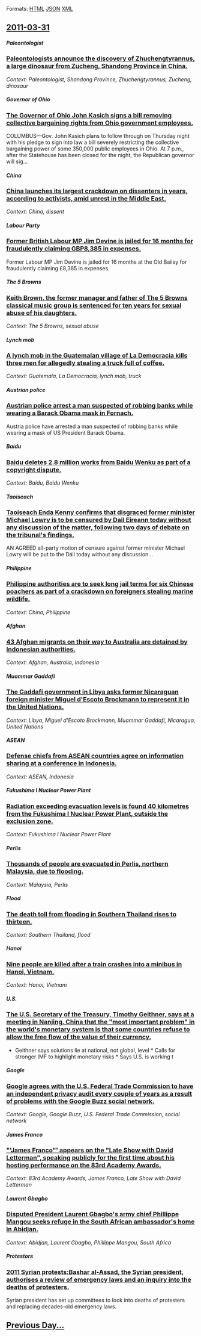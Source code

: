 
Formats: [HTML](2011/03/31/index.html)  [JSON](2011/03/31/index.json)  [XML](2011/03/31/index.xml)  

## [2011-03-31](/news/2011/03/31/index.md)

##### Paleontologist
### [Paleontologists announce the discovery of Zhuchengtyrannus, a large dinosaur from Zucheng, Shandong Province in China. ](/news/2011/03/31/paleontologists-announce-the-discovery-of-zhuchengtyrannus-a-large-dinosaur-from-zucheng-shandong-province-in-china.md)
_Context: Paleontologist, Shandong Province, Zhuchengtyrannus, Zucheng, dinosaur_

##### Governor of Ohio
### [The Governor of Ohio John Kasich signs a bill removing collective bargaining rights from Ohio government employees. ](/news/2011/03/31/the-governor-of-ohio-john-kasich-signs-a-bill-removing-collective-bargaining-rights-from-ohio-government-employees.md)
COLUMBUS—Gov. John Kasich plans to follow through on Thursday night with his pledge to sign into law a bill severely restricting the collective bargaining power of some 350,000 public employees in Ohio. At 7 p.m., after the Statehouse has been closed for the night, the Republican governor will sig...

##### China
### [China launches its largest crackdown on dissenters in years, according to activists, amid unrest in the Middle East. ](/news/2011/03/31/china-launches-its-largest-crackdown-on-dissenters-in-years-according-to-activists-amid-unrest-in-the-middle-east.md)
_Context: China, dissent_

##### Labour Party
### [Former British Labour MP Jim Devine is jailed for 16 months for fraudulently claiming GBP8,385 in expenses. ](/news/2011/03/31/former-british-labour-mp-jim-devine-is-jailed-for-16-months-for-fraudulently-claiming-agbp8-385-in-expenses.md)
Former Labour MP Jim Devine is jailed for 16 months at the Old Bailey for fraudulently claiming £8,385 in expenses.

##### The 5 Browns
### [Keith Brown, the former manager and father of The 5 Browns classical music group is sentenced for ten years for sexual abuse of his daughters. ](/news/2011/03/31/keith-brown-the-former-manager-and-father-of-the-5-browns-classical-music-group-is-sentenced-for-ten-years-for-sexual-abuse-of-his-daughter.md)
_Context: The 5 Browns, sexual abuse_

##### Lynch mob
### [A lynch mob in the Guatemalan village of La Democracia kills three men for allegedly stealing a truck full of coffee. ](/news/2011/03/31/a-lynch-mob-in-the-guatemalan-village-of-la-democracia-kills-three-men-for-allegedly-stealing-a-truck-full-of-coffee.md)
_Context: Guatemala, La Democracia, lynch mob, truck_

##### Austrian police
### [Austrian police arrest a man suspected of robbing banks while wearing a Barack Obama mask in Fornach. ](/news/2011/03/31/austrian-police-arrest-a-man-suspected-of-robbing-banks-while-wearing-a-barack-obama-mask-in-fornach.md)
Austria police have arrested a man suspected of robbing banks while wearing a mask of US President Barack Obama.

##### Baidu
### [Baidu deletes 2.8 million works from Baidu Wenku as part of a copyright dispute. ](/news/2011/03/31/baidu-deletes-2-8-million-works-from-baidu-wenku-as-part-of-a-copyright-dispute.md)
_Context: Baidu, Baidu Wenku_

##### Taoiseach
### [Taoiseach Enda Kenny confirms that disgraced former minister Michael Lowry is to be censured by Dail Eireann today without any discussion of the matter, following two days of debate on the tribunal's findings. ](/news/2011/03/31/taoiseach-enda-kenny-confirms-that-disgraced-former-minister-michael-lowry-is-to-be-censured-by-da-il-aireann-today-without-any-discussion.md)
AN AGREED all-party motion of censure against former minister Michael Lowry will be put to the D&aacute;il today without any discussion&hellip;

##### Philippine
### [Philippine authorities are to seek long jail terms for six Chinese poachers as part of a crackdown on foreigners stealing marine wildlife. ](/news/2011/03/31/philippine-authorities-are-to-seek-long-jail-terms-for-six-chinese-poachers-as-part-of-a-crackdown-on-foreigners-stealing-marine-wildlife.md)
_Context: China, Philippine_

##### Afghan
### [43 Afghan migrants on their way to Australia are detained by Indonesian authorities. ](/news/2011/03/31/43-afghan-migrants-on-their-way-to-australia-are-detained-by-indonesian-authorities.md)
_Context: Afghan, Australia, Indonesia_

##### Muammar Gaddafi
### [The Gaddafi government in Libya asks former Nicaraguan foreign minister Miguel d'Escoto Brockmann to represent it in the United Nations. ](/news/2011/03/31/the-gaddafi-government-in-libya-asks-former-nicaraguan-foreign-minister-miguel-d-escoto-brockmann-to-represent-it-in-the-united-nations.md)
_Context: Libya, Miguel d'Escoto Brockmann, Muammar Gaddafi, Nicaragua, United Nations_

##### ASEAN
### [Defense chiefs from ASEAN countries agree on information sharing at a conference in Indonesia. ](/news/2011/03/31/defense-chiefs-from-asean-countries-agree-on-information-sharing-at-a-conference-in-indonesia.md)
_Context: ASEAN, Indonesia_

##### Fukushima I Nuclear Power Plant
### [Radiation exceeding evacuation levels is found 40 kilometres from the Fukushima I Nuclear Power Plant, outside the exclusion zone. ](/news/2011/03/31/radiation-exceeding-evacuation-levels-is-found-40-kilometres-from-the-fukushima-i-nuclear-power-plant-outside-the-exclusion-zone.md)
_Context: Fukushima I Nuclear Power Plant_

##### Perlis
### [Thousands of people are evacuated in Perlis, northern Malaysia, due to flooding. ](/news/2011/03/31/thousands-of-people-are-evacuated-in-perlis-northern-malaysia-due-to-flooding.md)
_Context: Malaysia, Perlis_

##### Flood
### [The death toll from flooding in Southern Thailand rises to thirteen. ](/news/2011/03/31/the-death-toll-from-flooding-in-southern-thailand-rises-to-thirteen.md)
_Context: Southern Thailand, flood_

##### Hanoi
### [Nine people are killed after a train crashes into a minibus in Hanoi, Vietnam. ](/news/2011/03/31/nine-people-are-killed-after-a-train-crashes-into-a-minibus-in-hanoi-vietnam.md)
_Context: Hanoi, Vietnam_

##### U.S.
### [The U.S. Secretary of the Treasury, Timothy Geithner, says at a meeting in Nanjing, China that the "most important problem" in the world's monetary system is that some countries refuse to allow the free flow of the value of their currency. ](/news/2011/03/31/the-u-s-secretary-of-the-treasury-timothy-geithner-says-at-a-meeting-in-nanjing-china-that-the-most-important-problem-in-the-world-s-m.md)
* Geithner says solutions lie at national, not global, level * Calls for stronger IMF to highlight monetary risks * Says U.S. is working t

##### Google
### [Google agrees with the U.S. Federal Trade Commission to have an independent privacy audit every couple of years as a result of problems with the Google Buzz social network. ](/news/2011/03/31/google-agrees-with-the-u-s-federal-trade-commission-to-have-an-independent-privacy-audit-every-couple-of-years-as-a-result-of-problems-with.md)
_Context: Google, Google Buzz, U.S. Federal Trade Commission, social network_

##### James Franco
### ["'James Franco"' appears on the "Late Show with David Letterman", speaking publicly for the first time about his hosting performance on the 83rd Academy Awards. ](/news/2011/03/31/james-franco-appears-on-the-late-show-with-david-letterman-speaking-publicly-for-the-first-time-about-his-hosting-performance-on-the.md)
_Context: 83rd Academy Awards, James Franco, Late Show with David Letterman_

##### Laurent Gbagbo
### [Disputed President Laurent Gbagbo's army chief Phillippe Mangou seeks refuge in the South African ambassador's home in Abidjan. ](/news/2011/03/31/disputed-president-laurent-gbagbo-s-army-chief-phillippe-mangou-seeks-refuge-in-the-south-african-ambassador-s-home-in-abidjan.md)
_Context: Abidjan, Laurent Gbagbo, Phillippe Mangou, South Africa_

##### Protestors
### [2011 Syrian protests:Bashar al-Assad, the Syrian president, authorises a review of emergency laws and an inquiry into the deaths of protesters. ](/news/2011/03/31/2011-syrian-protests-bashar-al-assad-the-syrian-president-authorises-a-review-of-emergency-laws-and-an-inquiry-into-the-deaths-of-proteste.md)
Syrian president has set up committees to look into deaths of protesters and replacing decades-old emergency laws.

## [Previous Day...](/news/2011/03/30/index.md)

